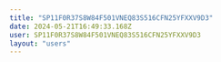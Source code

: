 ```yaml
---
title: "SP11F0R37S8W84F501VNEQ83S516CFN25YFXXV9D3"
date: 2024-05-21T16:49:33.168Z
user: SP11F0R37S8W84F501VNEQ83S516CFN25YFXXV9D3
layout: "users"
---
```

    
